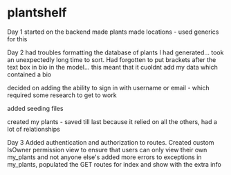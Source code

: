 # plantshelf

Day 1
started on the backend
made plants
made locations - used generics for this

Day 2
had troubles formatting the database of plants I had generated... took an unexpectedly long time to sort. Had forgotten to put brackets after the text box in bio in the model... this meant that it cuoldnt add my data which contained a bio

decided on adding the ability to sign in with username or email - which required some research to get to work

added seeding files

created my plants - saved till last because it relied on all the others, had a lot of relationships

Day 3
Added authentication and authorization to routes. 
Created custom IsOwner permission view to ensure that users can only view their own my_plants and not anyone else's
added more errors to exceptions
in my_plants, populated the GET routes for index and show with the extra info
